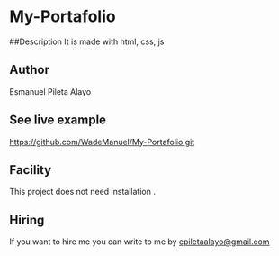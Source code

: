 # My-Portafolio
##Description
It is made with  html, css, js
## Author
Esmanuel Pileta Alayo
## See live example
https://github.com/WadeManuel/My-Portafolio.git
## Facility
This project does not need installation .
## Hiring
If you want to hire me you can write to me by epiletaalayo@gmail.com 



